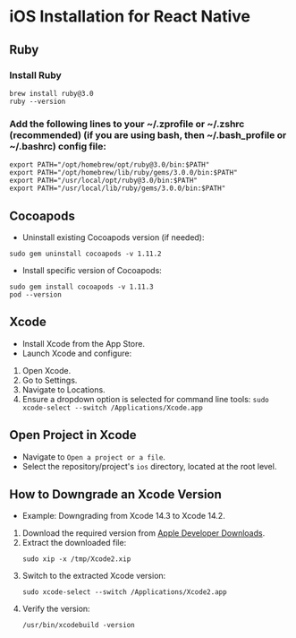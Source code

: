 # iOS Installation for React Native

## Ruby

### Install Ruby

```
brew install ruby@3.0
ruby --version
```

### Add the following lines to your ~/.zprofile or ~/.zshrc (recommended) (if you are using bash, then ~/.bash_profile or ~/.bashrc) config file:

```
export PATH="/opt/homebrew/opt/ruby@3.0/bin:$PATH"
export PATH="/opt/homebrew/lib/ruby/gems/3.0.0/bin:$PATH"
export PATH="/usr/local/opt/ruby@3.0/bin:$PATH"
export PATH="/usr/local/lib/ruby/gems/3.0.0/bin:$PATH"
```

## Cocoapods

- Uninstall existing Cocoapods version (if needed):
```
sudo gem uninstall cocoapods -v 1.11.2
```

- Install specific version of Cocoapods:
```
sudo gem install cocoapods -v 1.11.3
pod --version
```

## Xcode
- Install Xcode from the App Store.
- Launch Xcode and configure:
1. Open Xcode.
2. Go to Settings.
3. Navigate to Locations.
4. Ensure a dropdown option is selected for command line tools: `sudo xcode-select --switch /Applications/Xcode.app`


## Open Project in Xcode
- Navigate to `Open a project or a file`.
- Select the repository/project's `ios` directory, located at the root level.

## How to Downgrade an Xcode Version
- Example: Downgrading from Xcode 14.3 to Xcode 14.2.
1. Download the required version from [Apple Developer Downloads](https://developer.apple.com/download/more).
2. Extract the downloaded file:
   ```
   sudo xip -x /tmp/Xcode2.xip
   ```
3. Switch to the extracted Xcode version:
   ```
   sudo xcode-select --switch /Applications/Xcode2.app
   ```
4. Verify the version:
   ```
   /usr/bin/xcodebuild -version
   ```
